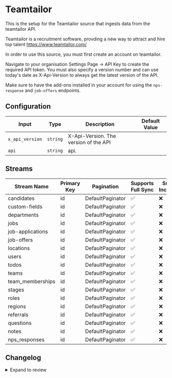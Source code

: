 # Teamtailor
This is the setup for the Teamtailor source that ingests data from the teamtailor API.

Teamtailor is a recruitment software, provding a new way to attract and hire top talent https://www.teamtailor.com/

In order to use this source, you must first create an account on teamtailor.

Navigate to your organisation Settings Page -> API Key to create the required API token. You must also specify a version number and can use today's date as X-Api-Version to always get the latest version of the API.

Make sure to have the add-ons installed in your account for using the `nps-response` and `job-offers` endpoints.

## Configuration

| Input | Type | Description | Default Value |
|-------|------|-------------|---------------|
| `x_api_version` | `string` | X-Api-Version. The version of the API |  |
| `api` | `string` | api.  |  |

## Streams
| Stream Name | Primary Key | Pagination | Supports Full Sync | Supports Incremental |
|-------------|-------------|------------|---------------------|----------------------|
| candidates | id | DefaultPaginator | ✅ |  ❌  |
| custom-fields | id | DefaultPaginator | ✅ |  ❌  |
| departments | id | DefaultPaginator | ✅ |  ❌  |
| jobs | id | DefaultPaginator | ✅ |  ❌  |
| job-applications | id | DefaultPaginator | ✅ |  ❌  |
| job-offers | id | DefaultPaginator | ✅ |  ❌  |
| locations | id | DefaultPaginator | ✅ |  ❌  |
| users | id | DefaultPaginator | ✅ |  ❌  |
| todos | id | DefaultPaginator | ✅ |  ❌  |
| teams | id | DefaultPaginator | ✅ |  ❌  |
| team_memberships | id | DefaultPaginator | ✅ |  ❌  |
| stages | id | DefaultPaginator | ✅ |  ❌  |
| roles | id | DefaultPaginator | ✅ |  ❌  |
| regions | id | DefaultPaginator | ✅ |  ❌  |
| referrals | id | DefaultPaginator | ✅ |  ❌  |
| questions | id | DefaultPaginator | ✅ |  ❌  |
| notes | id | DefaultPaginator | ✅ |  ❌  |
| nps_responses | id | DefaultPaginator | ✅ |  ❌  |

## Changelog

<details>
  <summary>Expand to review</summary>

| Version          | Date              | Pull Request | Subject        |
|------------------|-------------------|--------------|----------------|
| 0.0.31 | 2025-09-17 | [66359](https://github.com/airbytehq/airbyte/pull/66359) | Update dependencies |
| 0.0.30 | 2025-09-09 | [65660](https://github.com/airbytehq/airbyte/pull/65660) | Update dependencies |
| 0.0.29 | 2025-08-24 | [65507](https://github.com/airbytehq/airbyte/pull/65507) | Update dependencies |
| 0.0.28 | 2025-08-16 | [65008](https://github.com/airbytehq/airbyte/pull/65008) | Update dependencies |
| 0.0.27 | 2025-06-28 | [62262](https://github.com/airbytehq/airbyte/pull/62262) | Update dependencies |
| 0.0.26 | 2025-06-14 | [61310](https://github.com/airbytehq/airbyte/pull/61310) | Update dependencies |
| 0.0.25 | 2025-05-24 | [60122](https://github.com/airbytehq/airbyte/pull/60122) | Update dependencies |
| 0.0.24 | 2025-05-04 | [59606](https://github.com/airbytehq/airbyte/pull/59606) | Update dependencies |
| 0.0.23 | 2025-04-27 | [59019](https://github.com/airbytehq/airbyte/pull/59019) | Update dependencies |
| 0.0.22 | 2025-04-19 | [58415](https://github.com/airbytehq/airbyte/pull/58415) | Update dependencies |
| 0.0.21 | 2025-04-12 | [57960](https://github.com/airbytehq/airbyte/pull/57960) | Update dependencies |
| 0.0.20 | 2025-04-05 | [57443](https://github.com/airbytehq/airbyte/pull/57443) | Update dependencies |
| 0.0.19 | 2025-03-29 | [56890](https://github.com/airbytehq/airbyte/pull/56890) | Update dependencies |
| 0.0.18 | 2025-03-22 | [56301](https://github.com/airbytehq/airbyte/pull/56301) | Update dependencies |
| 0.0.17 | 2025-03-08 | [55580](https://github.com/airbytehq/airbyte/pull/55580) | Update dependencies |
| 0.0.16 | 2025-03-01 | [55109](https://github.com/airbytehq/airbyte/pull/55109) | Update dependencies |
| 0.0.15 | 2025-02-22 | [54474](https://github.com/airbytehq/airbyte/pull/54474) | Update dependencies |
| 0.0.14 | 2025-02-15 | [54071](https://github.com/airbytehq/airbyte/pull/54071) | Update dependencies |
| 0.0.13 | 2025-02-08 | [53560](https://github.com/airbytehq/airbyte/pull/53560) | Update dependencies |
| 0.0.12 | 2025-02-01 | [53068](https://github.com/airbytehq/airbyte/pull/53068) | Update dependencies |
| 0.0.11 | 2025-01-25 | [52415](https://github.com/airbytehq/airbyte/pull/52415) | Update dependencies |
| 0.0.10 | 2025-01-18 | [52023](https://github.com/airbytehq/airbyte/pull/52023) | Update dependencies |
| 0.0.9 | 2025-01-11 | [51408](https://github.com/airbytehq/airbyte/pull/51408) | Update dependencies |
| 0.0.8 | 2024-12-28 | [50821](https://github.com/airbytehq/airbyte/pull/50821) | Update dependencies |
| 0.0.7 | 2024-12-21 | [50346](https://github.com/airbytehq/airbyte/pull/50346) | Update dependencies |
| 0.0.6 | 2024-12-14 | [49742](https://github.com/airbytehq/airbyte/pull/49742) | Update dependencies |
| 0.0.5 | 2024-12-12 | [49439](https://github.com/airbytehq/airbyte/pull/49439) | Update dependencies |
| 0.0.4 | 2024-12-11 | [49122](https://github.com/airbytehq/airbyte/pull/49122) | Starting with this version, the Docker image is now rootless. Please note that this and future versions will not be compatible with Airbyte versions earlier than 0.64 |
| 0.0.3 | 2024-11-04 | [47909](https://github.com/airbytehq/airbyte/pull/47909) | Update dependencies |
| 0.0.2 | 2024-10-28 | [47540](https://github.com/airbytehq/airbyte/pull/47540) | Update dependencies |
| 0.0.1 | 2024-10-14 | | Initial release by [@aazam-gh](https://github.com/aazam-gh) via Connector Builder |

</details>
